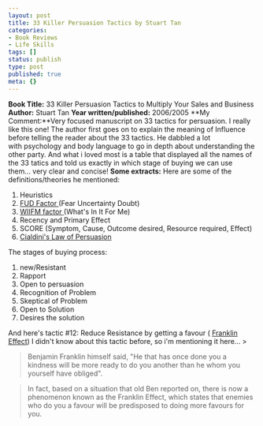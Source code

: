 ```yaml
---
layout: post
title: 33 Killer Persuasion Tactics by Stuart Tan
categories:
- Book Reviews
- Life Skills
tags: []
status: publish
type: post
published: true
meta: {}
---
```

**Book Title:** 33 Killer Persuasion Tactics to Multiply Your Sales and Business **Author:** Stuart Tan **Year written/published:** 2006/2005 **My Comment:**Very focused manuscript on 33 tactics for persuasion. I really like this one! The author first goes on to explain the meaning of Influence before telling the reader about the 33 tactics. He dabbled a lot with psychology and body language to go in depth about understanding the other party. And what i loved most is a table that displayed all the names of the 33 tatics and told us exactly in which stage of buying we can use them... very clear and concise! **Some extracts:** Here are some of the definitions/theories he mentioned:

1. Heuristics
2. [FUD Factor ](http://www.answers.com/topic/fud-factor)(Fear Uncertainty Doubt)
3. [WIIFM factor ](http://www.chacocanyon.com/pointlookout/030813.shtml)(What's In It For Me)
4. Recency and Primary Effect
5. SCORE (Symptom, Cause, Outcome desired, Resource required, Effect)
6. [Cialdini's Law of Persuasion](http://mediationmindset.blogspot.com/2007/02/negotiation-and-laws-of-persuasion.html)

The stages of buying process:
1. new/Resistant
2. Rapport
3. Open to persuasion
4. Recognition of Problem
5. Skeptical of Problem
6. Open to Solution
7. Desires the solution

And here's tactic #12: Reduce Resistance by getting a favour ( [Franklin Effect](http://en.wikipedia.org/wiki/Ben_Franklin_Effect)) I didn't know about this tactic before, so i'm mentioning it here... >  

> Benjamin Franklin himself said, "He that has once done you a kindness will be more ready to do you another than he whom you yourself have obliged".

> In fact, based on a situation that old Ben reported on, there is now a phenomenon known as the Franklin Effect, which states that enemies who do you a favour will be predisposed to doing more favours for you.

